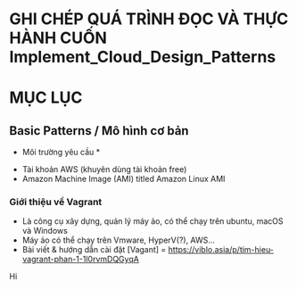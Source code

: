 # GHI CHÉP QUÁ TRÌNH ĐỌC VÀ THỰC HÀNH CUỐN Implement_Cloud_Design_Patterns
# MỤC LỤC
## Basic Patterns / Mô hình cơ bản

* Môi trường yêu cầu *
- Tài khoản AWS (khuyên dùng tài khoản free)
- Amazon Machine Image (AMI) titled Amazon Linux AMI

### Giới thiệu về Vagrant
- Là công cụ xây dựng, quản lý máy ảo, có thể chạy trên ubuntu, macOS và Windows
- Máy ảo có thể chạy trên Vmware, HyperV(?), AWS...
- Bài viết & hướng dẫn cài đặt [Vagant] = https://viblo.asia/p/tim-hieu-vagrant-phan-1-1l0rvmDQGyqA


Hi
